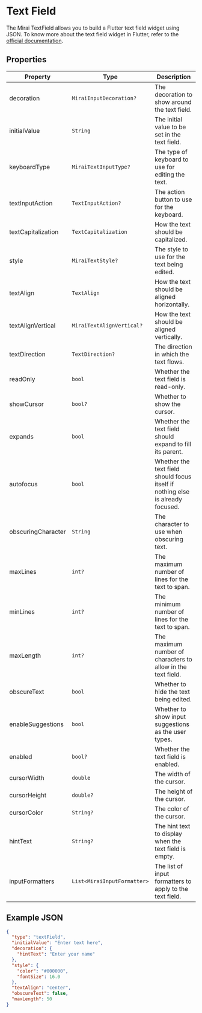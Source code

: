 # Text Field

The Mirai TextField allows you to build a Flutter text field widget using JSON. To know more about the text field widget in Flutter, refer to the [official documentation](https://api.flutter.dev/flutter/material/TextField-class.html).

## Properties

| Property           | Type                        | Description                                                                    |
|--------------------|-----------------------------|--------------------------------------------------------------------------------|
| decoration         | `MiraiInputDecoration?`     | The decoration to show around the text field.                                  |
| initialValue       | `String`                    | The initial value to be set in the text field.                                 |
| keyboardType       | `MiraiTextInputType?`       | The type of keyboard to use for editing the text.                              |
| textInputAction    | `TextInputAction?`          | The action button to use for the keyboard.                                     |
| textCapitalization | `TextCapitalization`        | How the text should be capitalized.                                            |
| style              | `MiraiTextStyle?`           | The style to use for the text being edited.                                    |
| textAlign          | `TextAlign`                 | How the text should be aligned horizontally.                                   |
| textAlignVertical  | `MiraiTextAlignVertical?`   | How the text should be aligned vertically.                                     |
| textDirection      | `TextDirection?`            | The direction in which the text flows.                                         |
| readOnly           | `bool`                      | Whether the text field is read-only.                                           |
| showCursor         | `bool?`                     | Whether to show the cursor.                                                    |
| expands            | `bool`                      | Whether the text field should expand to fill its parent.                       |
| autofocus          | `bool`                      | Whether the text field should focus itself if nothing else is already focused. |
| obscuringCharacter | `String`                    | The character to use when obscuring text.                                      |
| maxLines           | `int?`                      | The maximum number of lines for the text to span.                              |
| minLines           | `int?`                      | The minimum number of lines for the text to span.                              |
| maxLength          | `int?`                      | The maximum number of characters to allow in the text field.                   |
| obscureText        | `bool`                      | Whether to hide the text being edited.                                         |
| enableSuggestions  | `bool`                      | Whether to show input suggestions as the user types.                           |
| enabled            | `bool?`                     | Whether the text field is enabled.                                             |
| cursorWidth        | `double`                    | The width of the cursor.                                                       |
| cursorHeight       | `double?`                   | The height of the cursor.                                                      |
| cursorColor        | `String?`                   | The color of the cursor.                                                       |
| hintText           | `String?`                   | The hint text to display when the text field is empty.                         |
| inputFormatters    | `List<MiraiInputFormatter>` | The list of input formatters to apply to the text field.                       |

## Example JSON

```json
{
  "type": "textField",
  "initialValue": "Enter text here",
  "decoration": {
    "hintText": "Enter your name"
  },
  "style": {
    "color": "#000000",
    "fontSize": 16.0
  },
  "textAlign": "center",
  "obscureText": false,
  "maxLength": 50
}